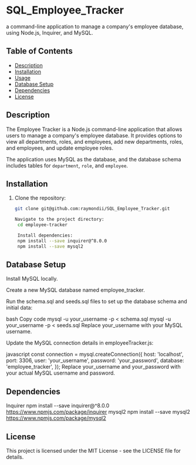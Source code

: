 # SQL_Employee_Tracker
a command-line application to manage a company's employee database, using Node.js, Inquirer, and MySQL.


## Table of Contents

- [Description](#description)
- [Installation](#installation)
- [Usage](#usage)
- [Database Setup](#database-setup)
- [Dependencies](#dependencies)
- [License](#license)

## Description

The Employee Tracker is a Node.js command-line application that allows users to manage a company's employee database. It provides options to view all departments, roles, and employees, add new departments, roles, and employees, and update employee roles.

The application uses MySQL as the database, and the database schema includes tables for `department`, `role`, and `employee`.

## Installation

1. Clone the repository:

   ```bash
   git clone git@github.com:raymondii/SQL_Employee_Tracker.git

   Navigate to the project directory:
    cd employee-tracker

    Install dependencies:
    npm install --save inquirer@^8.0.0
    npm install --save mysql2


## Database Setup
Install MySQL locally.

Create a new MySQL database named employee_tracker.

Run the schema.sql and seeds.sql files to set up the database schema and initial data:

bash
Copy code
mysql -u your_username -p < schema.sql
mysql -u your_username -p < seeds.sql
Replace your_username with your MySQL username.

Update the MySQL connection details in employeeTracker.js:

javascript
const connection = mysql.createConnection({
  host: 'localhost',
  port: 3306,
  user: 'your_username',
  password: 'your_password',
  database: 'employee_tracker',
});
Replace your_username and your_password with your actual MySQL username and password.

## Dependencies
Inquirer npm install --save inquirer@^8.0.0 https://www.npmjs.com/package/inquirer
mysql2 npm install --save mysql2 https://www.npmjs.com/package/mysql2

## License
This project is licensed under the MIT License - see the LICENSE file for details.